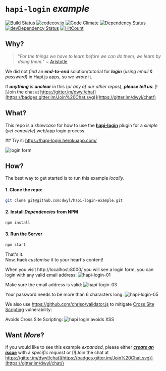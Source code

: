 # `hapi-login` *example*

[![Build Status](https://travis-ci.org/dwyl/hapi-login-example.svg)](https://travis-ci.org/dwyl/hapi-login-example)
[![codecov.io](http://codecov.io/github/dwyl/hapi-login-example/coverage.svg?branch=master)](http://codecov.io/github/dwyl/hapi-login-example?branch=master)
[![Code Climate](https://codeclimate.com/github/dwyl/hapi-login-example/badges/gpa.svg)](https://codeclimate.com/github/dwyl/hapi-login-example)
[![Dependency Status](https://david-dm.org/dwyl/hapi-login-example.svg)](https://david-dm.org/dwyl/hapi-login-example)
[![devDependency Status](https://david-dm.org/dwyl/hapi-login-example/dev-status.svg)](https://david-dm.org/dwyl/hapi-login-example#info=devDependencies)
[![HitCount](https://hitt.herokuapp.com/dwyl/hapi-login-example.svg)](https://github.com/dwyl/hapi-login-example)

## Why?

> "*For the things we have to learn before we can do them, we learn by doing them.*" ~ [Aristotle](https://www.goodreads.com/quotes/tag/learning-by-doing)

We did not *find* an ***end-to-end*** solution/tutorial
for ***login*** (*using email & password*) in Hapi.js apps,
so we *wrote* it.

If ***anything*** is ***unclear*** in this (*or any of our other repos*),
***please tell us***:
[![Join the chat at https://gitter.im/dwyl/chat](https://badges.gitter.im/Join%20Chat.svg)](https://gitter.im/dwyl/chat/)  



## What?

This repo is a *showcase* for how to use the
[**hapi-login**](https://github.com/nelsonic/hapi-login) plugin
for a *simple* (*yet complete*) web/app login process.


## Try it: https://hapi-login.herokuapp.com/

![login form](https://cloud.githubusercontent.com/assets/194400/10523082/6e7fab3c-7370-11e5-91e2-639fc725b3e6.png)

## How?

The best way to get started is to run this example *locally*.

#### 1. Clone the repo:

```sh
git clone git@github.com:dwyl/hapi-login-example.git
```
#### 2. Install *Dependencies* from NPM

```sh
npm install
```

#### 3. Run the Server

```sh
npm start
```

That's it.  
Now, ~~hack~~ *customise* it to your heart's content!

When you visit http://localhost:8000/ you will see a login form, you can login with any valid email address:
![hapi-login-01](https://cloud.githubusercontent.com/assets/194400/10522464/312648ca-736d-11e5-9f9f-36e39755b186.png)

Make sure the email address is valid:
![hapi-login-03](https://cloud.githubusercontent.com/assets/194400/10522488/47a24568-736d-11e5-8f3b-47a08699b09a.png)

Your password needs to be more than 6 characters long:
![hapi-login-05](https://cloud.githubusercontent.com/assets/194400/10522520/78b44052-736d-11e5-919f-903270075795.png)

We also use https://github.com/chriso/validator.js
to mitigate [Cross Site Scripting](https://en.wikipedia.org/wiki/Cross-site_scripting)
vulnerability:

Avoids Cross Site Scripting:
![hapi login avoids XSS](https://cloud.githubusercontent.com/assets/194400/10522594/db57b45a-736d-11e5-969a-844d186db80b.png)


## Want *More*?

If you would like to see this example *expanded*,
please either [***create an issue***](https://github.com/dwyl/hapi-login-example/issues)
with a *specific request* or [![Join the chat at https://gitter.im/dwyl/chat](https://badges.gitter.im/Join%20Chat.svg)](https://gitter.im/dwyl/chat/)
